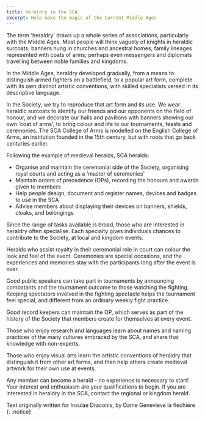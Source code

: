 ```yaml
---
title: Heraldry in the SCA
excerpt: Help make the magic of the Current Middle Ages
---
```

The term 'heraldry' draws up a whole series of associations, particularly with the Middle Ages.
Most people will think vaguely of knights in heraldic surcoats; banners hung in churches and ancestral homes; family lineages represented with coats of arms; perhaps even messengers and diplomats travelling between noble families and kingdoms.

In the Middle Ages, heraldry developed gradually, from a means to distinguish armed fighters on a battlefield, to a popular art form, complete with its own distinct artistic conventions, with skilled specialists versed in its descriptive language.

In the Society, we try to reproduce that art form and its use. We wear heraldic surcoats to identify our friends and our opponents on the field of honour, and we decorate our halls and pavilions with banners showing our own 'coat of arms', to bring colour and life to our tournaments, feasts and ceremonies.
The SCA College of Arms is modelled on the English College of Arms, an institution founded in the 15th century, but with roots that go back centuries earlier. 

Following the example of medieval heralds, SCA heralds:
* Organise and maintain the ceremonial side of the Society, organising royal courts and acting as a 'master of ceremonies'
* Maintain orders of precedence (OPs), recording the honours and awards given to members
* Help people design, document and register names, devices and badges to use in the SCA
* Advise members about displaying their devices on banners, shields, cloaks, and belongings

Since the range of tasks available is broad, those who are interested in heraldry often specialise. Each specialty gives individuals chances to contribute to the Society, at local and kingdom events.

Heralds who assist royalty in their ceremonial role in court can colour the look and feel of the event. Ceremonies are special occasions, and the experiences and memories stay with the participants long after the event is over.

Good public speakers can take part in tournaments by announcing combatants and the tournament outcome to those watching the fighting. Keeping spectators involved in the fighting spectacle helps the tournament feel special, and different from an ordinary weekly fight practice.

Good record keepers can maintain the OP, which serves as part of the history of the Society that members create for themselves at every event.

Those who enjoy research and languages learn about names and naming practices of the many cultures embraced by the SCA, and share that knowledge with non-experts.

Those who enjoy visual arts learn the artistic conventions of heraldry that distinguish it from other art forms, and then help others create medieval artwork for their own use at events.

Any member can become a herald - no experience is necessary to start! Your interest and enthusiasm are your qualifications to begin. If you are interested in heraldry in the SCA, contact the regional or kingdom herald.
  
Text originally written for Insulae Draconis, by Dame Genevieve la flechiere
{: .notice}
